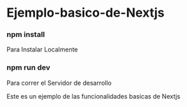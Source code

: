 # Ejemplo-basico-de-Nextjs

<h3>npm install</h3> 

Para Instalar Localmente

<h3>npm run dev</h3>

Para correr el Servidor de desarrollo

Este es un ejemplo de las funcionalidades basicas de Nextjs 
